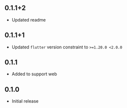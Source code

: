 ## 0.1.1+2
  * Updated readme

## 0.1.1+1

  * Updated `flutter` version constraint to `>=1.20.0 <2.0.0`

## 0.1.1

  * Added to support web

## 0.1.0 

  * Initial release
